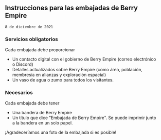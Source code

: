 ## Instrucciones para las embajadas de Berry Empire
<code>8 de diciembre de 2021</code>
### Servicios obligatorios
<p>
    Cada embajada debe proporcionar
</p>
<ul>
    <li>Un contacto digital con el gobierno de Berry Empire (correo electrónico o Discord)</li>
    <li>Detalles actualizados sobre Berry Empire (como área, población, membresía en alianzas y exploración espacial)</li>
    <li>Un vaso de agua o zumo para todos los visitantes.</li>
</ul>

### Necesarios
<p>
    Cada embajada debe tener
</p>
<ul>
    <li>Una bandera de Berry Empire</li>
    <li>Un título que dice "Embajada de Berry Empire". Se puede imprimir junto a la bandera en un solo papel.</li>
</ul>
¡Agradeceríamos una foto de la embajada si es posible!
